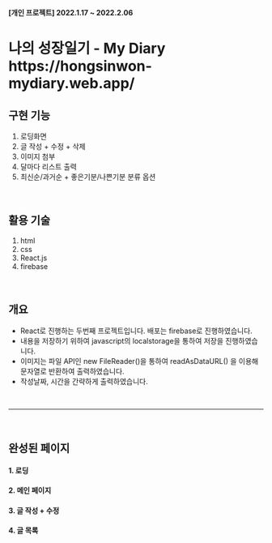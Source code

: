 <b>[개인 프로젝트] 2022.1.17 ~ 2022.2.06</b>

<h1>나의 성장일기 - My Diary </br> https://hongsinwon-mydiary.web.app/</h1>

## 구현 기능 
  1. 로딩화면
  2. 글 작성 + 수정 + 삭제
  3. 이미지 첨부
  4. 달마다 리스트 출력
  5. 최신순/과거순 + 좋은기분/나쁜기분 분류 옵션

</br>

## 활용 기술
  1. html
  2. css
  3. React.js
  4. firebase


</br>

## 개요
- React로 진행하는 두번째 프로젝트입니다. 배포는 firebase로 진행하였습니다. 
- 내용을 저장하기 위하여 javascript의 localstorage을 통하여 저장을 진행하였습니다. 
- 이미지는 파일 API인 new FileReader()을 통하여 readAsDataURL() 을 이용해 문자열로 반환하여 출력하였습니다.
- 작성날짜, 시간을 간략하게 출력하였습니다.
</br>

--------------------------------------------
  
  </br>
  
## 완성된 페이지

#### 1. 로딩


#### 2. 메인 페이지


#### 3. 글 작성 + 수정


#### 4. 글 목록
